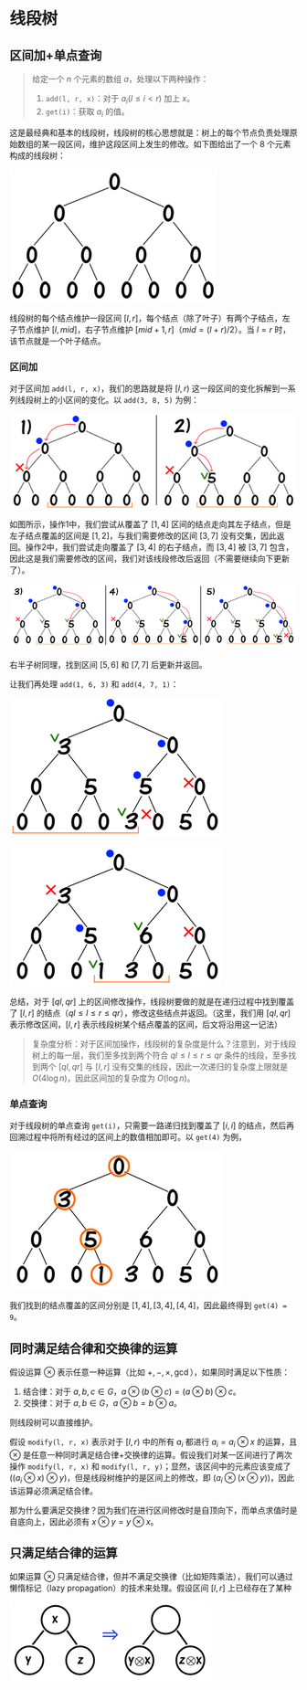 # 线段树

## 区间加+单点查询

> 给定一个 $n$ 个元素的数组 $a$，处理以下两种操作：
>
> 1. `add(l, r, x)`：对于 $a_i(l\le i\lt r)$ 加上 $x$。
> 2. `get(i)`：获取 $a_i$ 的值。

这是最经典和基本的线段树，线段树的核心思想就是：树上的每个节点负责处理原始数组的某一段区间，维护这段区间上发生的修改。如下图给出了一个 $8$ 个元素构成的线段树：

![img](segtree1-1.assets/f31d7987f3b8bd8330874fee8bf2abd2c31b6fa7.png)

线段树的每个结点维护一段区间 $[l,r]$，每个结点（除了叶子）有两个子结点，左子节点维护 $[l,mid]$，右子节点维护 $[mid+1,r]$（$mid=(l+r)/2$）。当 $l=r$ 时，该节点就是一个叶子结点。

### 区间加

对于区间加 `add(l, r, x)`，我们的思路就是将 $[l,r)$ 这一段区间的变化拆解到一系列线段树上的小区间的变化。以 `add(3, 8, 5)` 为例：

![img](segtree1-1.assets/65ce992b9f5946350e57bca3f01d1b4796a54a8a.png)

如图所示，操作1中，我们尝试从覆盖了 $[1,4]$ 区间的结点走向其左子结点，但是左子结点覆盖的区间是 $[1,2]$，与我们需要修改的区间 $[3,7]$ 没有交集，因此返回。操作2中，我们尝试走向覆盖了 $[3,4]$ 的右子结点，而 $[3,4]$ 被 $[3,7]$ 包含，因此这是我们需要修改的区间，我们对该线段修改后返回（不需要继续向下更新了）。

![img](segtree1-1.assets/5af9f5f8aba22a20f76d26f2d02b20987328bd4b.png)

右半子树同理，找到区间 $[5,6]$ 和 $[7,7]$ 后更新并返回。

让我们再处理 `add(1, 6, 3)` 和 `add(4, 7, 1)`：

![img](segtree1-1.assets/b051c22894e65d7f7f8b5f73a6d9c56c6fff563b.png)

![img](segtree1-1.assets/ad1ce080c0e9ff2e3cb52a1a37189cff958262f6.png)

总结，对于 $[ql,qr]$ 上的区间修改操作，线段树要做的就是在递归过程中找到覆盖了 $[l,r]$ 的结点（$ql\le l\le r\le qr$），修改这些结点并返回。（这里，我们用 $[ql,qr]$ 表示修改区间，$[l,r]$ 表示线段树某个结点覆盖的区间，后文将沿用这一记法）

> 复杂度分析：对于区间加操作，线段树的复杂度是什么？注意到，对于线段树上的每一层，我们至多找到两个符合 $ql\le l\le r\le qr$ 条件的线段，至多找到两个 $[ql,qr]$ 与 $[l,r]$ 没有交集的线段，因此一次递归的复杂度上限就是 $O(4\log n)$，因此区间加的复杂度为 $O(\log n)$。

### 单点查询

对于线段树的单点查询 `get(i)`，只需要一路递归找到覆盖了 $[i,i]$ 的结点，然后再回溯过程中将所有经过的区间上的数值相加即可。以 `get(4)` 为例，

![img](segtree1-1.assets/cf63a75134efcbe1179a567b511c97e9fb2184e3.png)

我们找到的结点覆盖的区间分别是 $[1,4],[3,4],[4,4]$，因此最终得到 `get(4) = 9`。

## 同时满足结合律和交换律的运算

假设运算 $\otimes$ 表示任意一种运算（比如 $+,-,\times,\gcd$），如果同时满足以下性质：

1. 结合律：对于 $a,b,c\in G$，$a\otimes (b\otimes c) = (a\otimes b)\otimes c$。
2. 交换律：对于 $a,b\in G$，$a\otimes b = b\otimes a$。

则线段树可以直接维护。

假设 `modify(l, r, x)` 表示对于 $[l,r)$ 中的所有 $a_i$ 都进行 $a_i=a_i\otimes x$ 的运算，且 $\otimes$ 是任意一种同时满足结合律+交换律的运算。假设我们对某一区间进行了两次操作 `modify(l, r, x)` 和 `modify(l, r, y)`；显然，该区间中的元素应该变成了 $((a_i\otimes x)\otimes y)$，但是线段树维护的是区间上的修改，即 $(a_i\otimes (x\otimes y))$，因此该运算必须满足结合律。

那为什么要满足交换律？因为我们在进行区间修改时是自顶向下，而单点求值时是自底向上，因此必须有 $x\otimes y=y\otimes x$。

## 只满足结合律的运算

如果运算 $\otimes$ 只满足结合律，但并不满足交换律（比如矩阵乘法），我们可以通过懒惰标记（lazy propagation）的技术来处理。假设区间 $[l,r]$ 上已经存在了某种

![img](segtree1-1.assets/5cdec3c87b31bedfc00f207e4a49f7860b735fdf.png)

